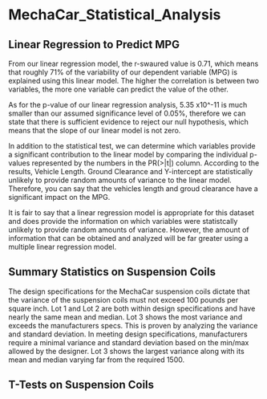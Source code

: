 # MechaCar_Statistical_Analysis

## Linear Regression to Predict MPG

From our linear regression model, the r-swaured value is 0.71, which means that roughly 71% of the variability of our dependent variable (MPG) is explained using this linear model. The higher the correlation is between two variables, the more one variable can predict the value of the other.

As for the p-value of our linear regression analysis, 5.35 x10^-11 is much smaller than our assumed significance level of 0.05%, therefore we can state that there is sufficient evidence to reject our null hypothesis, which means that the slope of our linear model is not zero.

In addition to the statistical test, we can determine which variables provide a significant contribution to the linear model by comparing the individual p-values represented by the numbers in the PR(>|t|) column. According to the results, Vehicle Length. Ground Clearance and Y-intercept are statistically unlikely to provide random amounts of variance to the linear model. Therefore, you can say that the vehicles length and groud clearance have a significant impact on the MPG.

It is fair to say that a linear regression model is appropriate for this dataset and does provide the information on which variables were statistcally unlikely to provide random amounts of variance. However, the amount of information that can be obtained and analyzed will be far greater using a multiple linear regression model.

## Summary Statistics on Suspension Coils

The design specifications for the MechaCar suspension coils dictate that the variance of the suspension coils must not exceed 100 pounds per square inch. Lot 1 and Lot 2 are both within design specifications and have nearly the same mean and median. Lot 3 shows the most variance and exceeds the manufacturers specs. This is proven by analyzing the variance and standard deviation. In meeting design specifications, manufacturers require a minimal variance and standard deviation based on the min/max allowed by the designer. Lot 3 shows the largest variance along with its mean and median varying far from the required 1500.


## T-Tests on Suspension Coils

